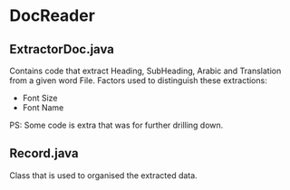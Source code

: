 # DocReader

## ExtractorDoc.java

Contains code that extract Heading, SubHeading, Arabic and Translation from a given word File.
Factors used to distinguish these extractions:
- Font Size 
- Font Name 

PS: Some code is extra that was for further drilling down.


## Record.java 

Class that is used to organised the extracted data.

##
